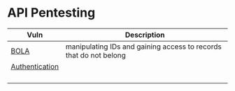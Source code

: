 
# API Pentesting 


| Vuln | Description |
| ---- | ---- |
| [BOLA](BOLA.md) | manipulating IDs and gaining access to records that do not belong |
| [Authentication](Authentication.md) |  |
|  |  |
|  |  |
|  |  |
|  |  |
